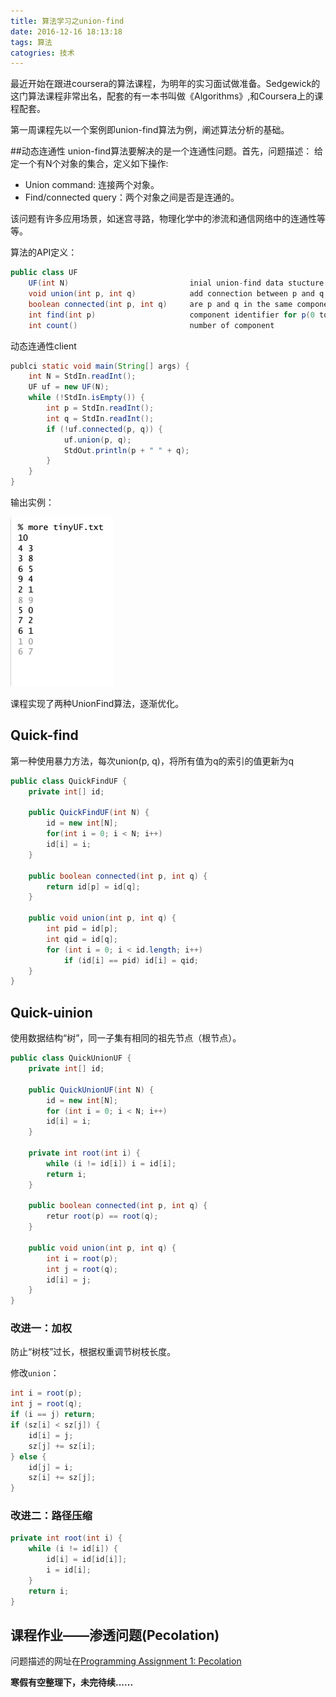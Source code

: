 ```yaml
---
title: 算法学习之union-find
date: 2016-12-16 18:13:18
tags: 算法
catogries: 技术
---
```


最近开始在跟进coursera的算法课程，为明年的实习面试做准备。Sedgewick的这门算法课程非常出名，配套的有一本书叫做《Algorithms》,和Coursera上的课程配套。

第一周课程先以一个案例即union-find算法为例，阐述算法分析的基础。

##动态连通性
union-find算法要解决的是一个连通性问题。首先，问题描述：
给定一个有N个对象的集合，定义如下操作:
- Union command: 连接两个对象。
- Find/connected query：两个对象之间是否是连通的。

<!-- more -->

该问题有许多应用场景，如迷宫寻路，物理化学中的渗流和通信网络中的连通性等等。

算法的API定义：
``` Java
public class UF
	UF(int N)							inial union-find data stucture with N objects(0 to N-1)
	void union(int p, int q)			add connection between p and q
	boolean connected(int p, int q)		are p and q in the same component?
	int find(int p)						component identifier for p(0 to N-1)
	int count() 						number of component
```

动态连通性client
``` Java
publci static void main(String[] args) {
	int N = StdIn.readInt();
	UF uf = new UF(N);
	while (!StdIn.isEmpty()) {
		int p = StdIn.readInt();
		int q = StdIn.readInt();
		if (!uf.connected(p, q)) {
			uf.union(p, q);
			StdOut.println(p + " " + q);
		}
	}
}
```

输出实例：

![动态连通性](/img/client.png)

课程实现了两种UnionFind算法，逐渐优化。

## Quick-find
第一种使用暴力方法，每次union(p, q)，将所有值为q的索引的值更新为q

``` Java
public class QuickFindUF {
	private int[] id;

	public QuickFindUF(int N) {
		id = new int[N];
		for(int i = 0; i < N; i++)
		id[i] = i;
	}

	public boolean connected(int p, int q) {
		return id[p] = id[q];
	}

	public void union(int p, int q) {
		int pid = id[p];
		int qid = id[q];
		for (int i = 0; i < id.length; i++) 
			if (id[i] == pid) id[i] = qid;
	}
}
```

## Quick-uinion

使用数据结构“树”，同一子集有相同的祖先节点（根节点）。

``` Java
public class QuickUnionUF {
	private int[] id;

	public QuickUnionUF(int N) {
		id = new int[N];
		for (int i = 0; i < N; i++)
		id[i] = i;
	}

	private int root(int i) {
		while (i != id[i]) i = id[i];
		return i;
	}

	public boolean connected(int p, int q) {
		retur root(p) == root(q);
	}

	public void union(int p, int q) {
		int i = root(p);
		int j = root(q);
		id[i] = j;
	}
}
```

### 改进一：加权

防止“树枝”过长，根据权重调节树枝长度。

修改`union`：
``` Java
int i = root(p);
int j = root(q);
if (i == j) return;
if (sz[i] < sz[j]) {
	id[i] = j;
	sz[j] += sz[i];
} else {
	id[j] = i;
	sz[i] += sz[j];
}
```

### 改进二：路径压缩

``` Java
private int root(int i) {
	while (i != id[i]) {
		id[i] = id[id[i]];
		i = id[i];
	}
	return i;
}
```

## 课程作业——渗透问题(Pecolation)

问题描述的网址在[Programming Assignment 1: Pecolation](http://coursera.cs.princeton.edu/algs4/assignments/percolation.html)

**寒假有空整理下，未完待续......**